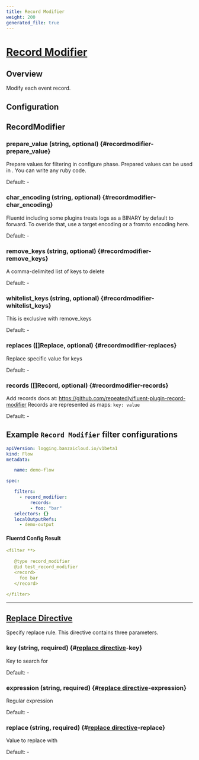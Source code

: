 ```yaml
---
title: Record Modifier
weight: 200
generated_file: true
---
```


# [Record Modifier](https://github.com/repeatedly/fluent-plugin-record-modifier)
## Overview
 Modify each event record.

## Configuration
## RecordModifier

### prepare_value (string, optional) {#recordmodifier-prepare_value}

Prepare values for filtering in configure phase. Prepared values can be used in <record>. You can write any ruby code. 

Default: -

### char_encoding (string, optional) {#recordmodifier-char_encoding}

Fluentd including some plugins treats logs as a BINARY by default to forward. To overide that, use a target encoding or a from:to encoding here. 

Default: -

### remove_keys (string, optional) {#recordmodifier-remove_keys}

A comma-delimited list of keys to delete 

Default: -

### whitelist_keys (string, optional) {#recordmodifier-whitelist_keys}

This is exclusive with remove_keys 

Default: -

### replaces ([]Replace, optional) {#recordmodifier-replaces}

Replace specific value for keys 

Default: -

### records ([]Record, optional) {#recordmodifier-records}

Add records docs at: https://github.com/repeatedly/fluent-plugin-record-modifier Records are represented as maps: `key: value` 

Default: -


 ## Example `Record Modifier` filter configurations
 ```yaml
 apiVersion: logging.banzaicloud.io/v1beta1
 kind: Flow
 metadata:

	name: demo-flow

 spec:

	filters:
	  - record_modifier:
	      records:
	      - foo: "bar"
	selectors: {}
	localOutputRefs:
	  - demo-output

 ```

 #### Fluentd Config Result
 ```yaml
 <filter **>

	@type record_modifier
	@id test_record_modifier
	<record>
	  foo bar
	</record>

 </filter>
 ```

---
## [Replace Directive](https://github.com/repeatedly/fluent-plugin-record-modifier#replace_keys_value)

Specify replace rule. This directive contains three parameters.

### key (string, required) {#[replace directive](https://github.com/repeatedly/fluent-plugin-record-modifier#replace_keys_value)-key}

Key to search for 

Default: -

### expression (string, required) {#[replace directive](https://github.com/repeatedly/fluent-plugin-record-modifier#replace_keys_value)-expression}

Regular expression 

Default: -

### replace (string, required) {#[replace directive](https://github.com/repeatedly/fluent-plugin-record-modifier#replace_keys_value)-replace}

Value to replace with 

Default: -


